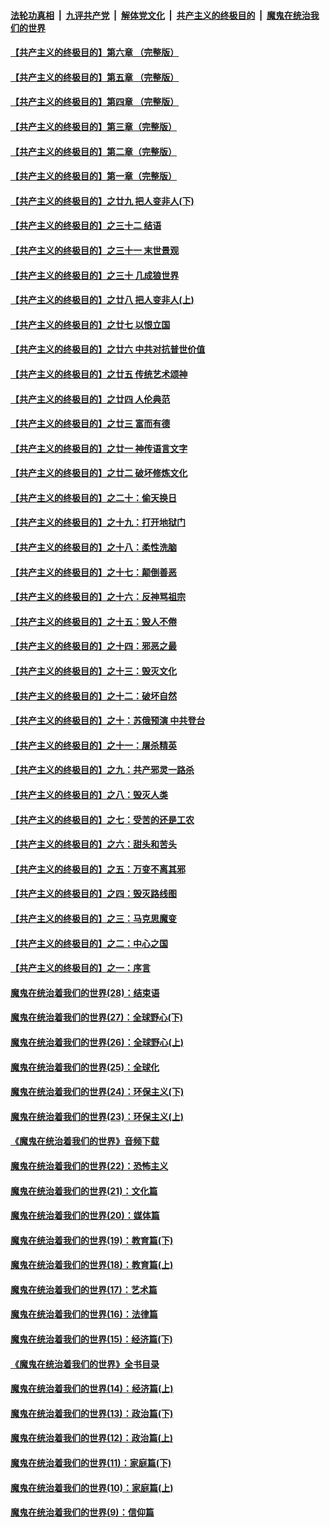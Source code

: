 ####  [法轮功真相](../../../../basic/blob/master/README.md?t=07062231) &nbsp;|&nbsp; [九评共产党](../../../../9ping.md/blob/master/README.md?t=07062231) &nbsp;|&nbsp; [解体党文化](../../../../jtdwh.md/blob/master/README.md?t=07062231)  &nbsp;|&nbsp; [共产主义的终极目的](../../../../gczydzjmd.md/blob/master/README.md?t=07062231) &nbsp;|&nbsp; [魔鬼在统治我们的世界](../../../../mgztzwmdsj.md/blob/master/README.md?t=07062231) 

#### [【共产主义的终极目的】第六章 （完整版）](../pages/nsc422/n11428913.md?t=07062231) 

#### [【共产主义的终极目的】第五章 （完整版）](../pages/nsc422/n11428912.md?t=07062231) 

#### [【共产主义的终极目的】第四章 （完整版）](../pages/nsc422/n11428907.md?t=07062231) 

#### [【共产主义的终极目的】第三章（完整版）](../pages/nsc422/n11428848.md?t=07062231) 

#### [【共产主义的终极目的】第二章（完整版）](../pages/nsc422/n11428831.md?t=07062231) 

#### [【共产主义的终极目的】第一章（完整版）](../pages/nsc422/n11417651.md?t=07062231) 

#### [【共产主义的终极目的】之廿九 把人变非人(下)](../pages/nsc422/n11344140.md?t=07062231) 

#### [【共产主义的终极目的】之三十二 结语](../pages/nsc422/n11360535.md?t=07062231) 

#### [【共产主义的终极目的】之三十一 末世景观](../pages/nsc422/n11351129.md?t=07062231) 

#### [【共产主义的终极目的】之三十 几成狼世界](../pages/nsc422/n11348280.md?t=07062231) 

#### [【共产主义的终极目的】之廿八 把人变非人(上)](../pages/nsc422/n11340492.md?t=07062231) 

#### [【共产主义的终极目的】之廿七 以恨立国](../pages/nsc422/n11336944.md?t=07062231) 

#### [【共产主义的终极目的】之廿六 中共对抗普世价值](../pages/nsc422/n11324785.md?t=07062231) 

#### [【共产主义的终极目的】之廿五 传统艺术颂神](../pages/nsc422/n11296396.md?t=07062231) 

#### [【共产主义的终极目的】之廿四 人伦典范](../pages/nsc422/n11296397.md?t=07062231) 

#### [【共产主义的终极目的】之廿三 富而有德](../pages/nsc422/n11283598.md?t=07062231) 

#### [【共产主义的终极目的】之廿一 神传语言文字](../pages/nsc422/n11263265.md?t=07062231) 

#### [【共产主义的终极目的】之廿二 破坏修炼文化](../pages/nsc422/n11245728.md?t=07062231) 

#### [【共产主义的终极目的】之二十：偷天换日](../pages/nsc422/n11238846.md?t=07062231) 

#### [【共产主义的终极目的】之十九：打开地狱门](../pages/nsc422/n11206376.md?t=07062231) 

#### [【共产主义的终极目的】之十八：柔性洗脑](../pages/nsc422/n11199994.md?t=07062231) 

#### [【共产主义的终极目的】之十七：颠倒善恶](../pages/nsc422/n11179782.md?t=07062231) 

#### [【共产主义的终极目的】之十六：反神骂祖宗](../pages/nsc422/n11166798.md?t=07062231) 

#### [【共产主义的终极目的】之十五：毁人不倦](../pages/nsc422/n11166792.md?t=07062231) 

#### [【共产主义的终极目的】之十四：邪恶之最](../pages/nsc422/n11150249.md?t=07062231) 

#### [【共产主义的终极目的】之十三：毁灭文化](../pages/nsc422/n11135227.md?t=07062231) 

#### [【共产主义的终极目的】之十二：破坏自然](../pages/nsc422/n11135214.md?t=07062231) 

#### [【共产主义的终极目的】之十：苏俄预演 中共登台](../pages/nsc422/n11118424.md?t=07062231) 

#### [【共产主义的终极目的】之十一：屠杀精英](../pages/nsc422/n11118442.md?t=07062231) 

#### [【共产主义的终极目的】之九：共产邪灵一路杀](../pages/nsc422/n11114139.md?t=07062231) 

#### [【共产主义的终极目的】之八：毁灭人类](../pages/nsc422/n11108503.md?t=07062231) 

#### [【共产主义的终极目的】之七：受苦的还是工农](../pages/nsc422/n11101809.md?t=07062231) 

#### [【共产主义的终极目的】之六：甜头和苦头](../pages/nsc422/n11096971.md?t=07062231) 

#### [【共产主义的终极目的】之五：万变不离其邪](../pages/nsc422/n11091285.md?t=07062231) 

#### [【共产主义的终极目的】之四：毁灭路线图](../pages/nsc422/n11086284.md?t=07062231) 

#### [【共产主义的终极目的】之三：马克思魔变](../pages/nsc422/n11061941.md?t=07062231) 

#### [【共产主义的终极目的】之二：中心之国](../pages/nsc422/n11047728.md?t=07062231) 

#### [【共产主义的终极目的】之一：序言](../pages/nsc422/n11086077.md?t=07062231) 

#### [魔鬼在统治着我们的世界(28)：结束语](../pages/nsc422/n10936246.md?t=07062231) 

#### [魔鬼在统治着我们的世界(27)：全球野心(下)](../pages/nsc422/n10928319.md?t=07062231) 

#### [魔鬼在统治着我们的世界(26)：全球野心(上)](../pages/nsc422/n10900318.md?t=07062231) 

#### [魔鬼在统治着我们的世界(25)：全球化](../pages/nsc422/n10788205.md?t=07062231) 

#### [魔鬼在统治着我们的世界(24)：环保主义(下)](../pages/nsc422/n10695307.md?t=07062231) 

#### [魔鬼在统治着我们的世界(23)：环保主义(上)](../pages/nsc422/n10688613.md?t=07062231) 

#### [《魔鬼在统治着我们的世界》音频下载](../pages/nsc422/n10635553.md?t=07062231) 

#### [魔鬼在统治着我们的世界(22)：恐怖主义](../pages/nsc422/n10614727.md?t=07062231) 

#### [魔鬼在统治着我们的世界(21)：文化篇](../pages/nsc422/n10597706.md?t=07062231) 

#### [魔鬼在统治着我们的世界(20)：媒体篇](../pages/nsc422/n10586579.md?t=07062231) 

#### [魔鬼在统治着我们的世界(19)：教育篇(下)](../pages/nsc422/n10564808.md?t=07062231) 

#### [魔鬼在统治着我们的世界(18)：教育篇(上)](../pages/nsc422/n10526970.md?t=07062231) 

#### [魔鬼在统治着我们的世界(17)：艺术篇](../pages/nsc422/n10499093.md?t=07062231) 

#### [魔鬼在统治着我们的世界(16)：法律篇](../pages/nsc422/n10485969.md?t=07062231) 

#### [魔鬼在统治着我们的世界(15)：经济篇(下)](../pages/nsc422/n10469975.md?t=07062231) 

#### [《魔鬼在统治着我们的世界》全书目录](../pages/nsc422/n10464261.md?t=07062231) 

#### [魔鬼在统治着我们的世界(14)：经济篇(上)](../pages/nsc422/n10457370.md?t=07062231) 

#### [魔鬼在统治着我们的世界(13)：政治篇(下)](../pages/nsc422/n10448270.md?t=07062231) 

#### [魔鬼在统治着我们的世界(12)：政治篇(上)](../pages/nsc422/n10444576.md?t=07062231) 

#### [魔鬼在统治着我们的世界(11)：家庭篇(下)](../pages/nsc422/n10440961.md?t=07062231) 

#### [魔鬼在统治着我们的世界(10)：家庭篇(上)](../pages/nsc422/n10435448.md?t=07062231) 

#### [魔鬼在统治着我们的世界(9)：信仰篇](../pages/nsc422/n10432159.md?t=07062231) 

